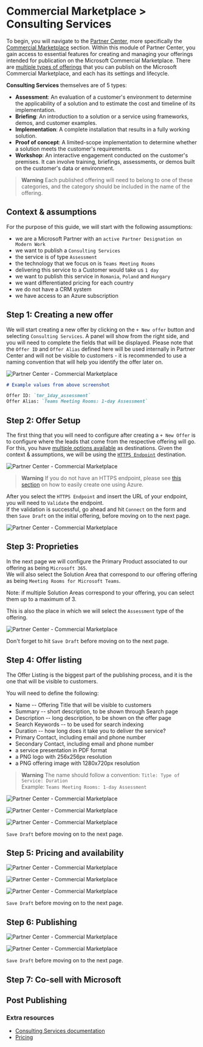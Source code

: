 # Commercial Marketplace > Consulting Services

To begin, you will navigate to the [Partner Center](https://partner.microsoft.com/en-us/dashboard/home), more specifically the [Commercial Marketplace](https://partner.microsoft.com/en-us/dashboard/commercial-marketplace/overview) section. Within this module of Partner Center, you gain access to essential features for creating and managing your offerings intended for publication on the Microsoft Commercial Marketplace. There are [multiple types of offerings](https://learn.microsoft.com/en-us/partner-center/marketplace/determine-your-listing-type) that you can publish on the Microsoft Commercial Marketplace, and each has its settings and lifecycle.

**Consulting Services** themselves are of 5 types:

- **Assessment**: An evaluation of a customer's environment to determine the applicability of a solution and to estimate the cost and timeline of its implementation.
- **Briefing**: An introduction to a solution or a service using frameworks, demos, and customer examples.
- **Implementation**: A complete installation that results in a fully working solution.
- **Proof of concept**: A limited-scope implementation to determine whether a solution meets the customer's requirements.
- **Workshop**: An interactive engagement conducted on the customer's premises. It can involve training, briefings, assessments, or demos built on the customer's data or environment.

> **Warning**
> Each published offering will need to belong to one of these categories, and the category should be included in the name of the offering.

## Context & assumptions

For the purpose of this guide, we will start with the following assumptions:

- we are a Microsoft Partner with an `active Partner Designation on Modern Work`
- we want to publish a `Consulting Services`
- the service is of type `Assessment`
- the technology that we focus on is `Teams Meeting Rooms`
- delivering this service to a Customer would take us `1 day`
- we want to publish this service in `Romania`, `Poland` and `Hungary`
- we want differentiated pricing for each country
- we do not have a CRM system
- we have access to an Azure subscription

## Step 1: Creating a new offer

We will start creating a new offer by clicking on the `+ New offer` button and selecting `Consulting Services`. A panel will show from the right side, and you will need to complete the fields that will be displayed. Please note that the `Offer ID` and `Offer Alias` defined here will be used internally in Partner Center and will not be visible to customers - it is recommended to use a naming convention that will help you identify the offer later on.

![Partner Center - Commercial Marketplace](./../images/publishing/step1_pc.png "Creating a new offer")

```markdown
# Example values from above screenshot

Offer ID: `tmr_1day_assessment`
Offer Alias: `Teams Meeting Rooms: 1-day Assessment`
```

## Step 2: Offer Setup

The first thing that you will need to configure after creating a `+ New Offer` is to configure where the leads that come from the respective offering will go. For this, you have [multiple options available](https://learn.microsoft.com/en-us/partner-center/marketplace/create-consulting-service-offer#configure-lead-management) as destinations. Given the context & assumptions, we will be using the [`HTTPS Endpoint`](https://learn.microsoft.com/en-us/partner-center/marketplace/partner-center-portal/commercial-marketplace-lead-management-instructions-https) destination.

![Partner Center - Commercial Marketplace](./../images/publishing/step2_crm.png "Select CRM destination")

> **Warning**
> If you do not have an HTTPS endpoint, please see [this section](./azure_webook.md) on how to easily create one using Azure.

After you select the `HTTPS Endpoint` and insert the URL of your endpoint, you will need to `Validate` the endpoint.  
If the validation is successful, go ahead and hit `Connect` on the form and then `Save Draft` on the initial offering, before moving on to the next page.

![Partner Center - Commercial Marketplace](./../images/publishing/step3_crm.png "Select CRM destination")

## Step 3: Proprieties

In the next page we will configure the Primary Product associated to our offering as being `Microsoft 365`.  
We will also select the Solution Area that correspond to our offering offering as being `Meeting Rooms for Microsoft Teams`.

Note: if multiple Solution Areas correspond to your offering, you can select them up to a maximum of 3.

This is also the place in which we will select the `Assessment` type of the offering.

![Partner Center - Commercial Marketplace](./../images/publishing/step4_prop.png "")

Don't forget to hit `Save Draft` before moving on to the next page.

## Step 4: Offer listing

The Offer Listing is the biggest part of the publishing process, and it is the one that will be visible to customers.

You will need to define the following:

- Name -- Offering Title that will be visible to customers
- Summary -- short description, to be shown through Search page
- Description -- long description, to be shown on the offer page
- Search Keywords -- to be used for search indexing
- Duration -- how long does it take you to deliver the service?
- Primary Contact, including email and phone number
- Secondary Contact, including email and phone number
- a service presentation in PDF format
- a PNG logo with 256x256px resolution
- a PNG offering image with 1280x720px resolution

> **Warning**
> The name should follow a convention: `Title: Type of Service: Duration`  
> Example: `Teams Meeting Rooms: 1-day Assessment`

![Partner Center - Commercial Marketplace](./../images/publishing/listing1.png "Listing details #1")

![Partner Center - Commercial Marketplace](./../images/publishing/step6_listing2.png "Listing details #2")

![Partner Center - Commercial Marketplace](./../images/publishing/step7_listing3.png "Listing details #3")

`Save Draft` before moving on to the next page.

## Step 5: Pricing and availability

![Partner Center - Commercial Marketplace](./../images/publishing/step8_countries.png "Availability")

![Partner Center - Commercial Marketplace](./../images/publishing/step9_pricing1.png "One pricing")

![Partner Center - Commercial Marketplace](./../images/publishing/step10_pricing2.png "Multiple pricing")

`Save Draft` before moving on to the next page.

## Step 6: Publishing

![Partner Center - Commercial Marketplace](./../images/publishing/step11_publish.png "Go to publishing")

![Partner Center - Commercial Marketplace](./../images/publishing/step12_publish.png "Publishing")

`Save Draft` before moving on to the next page.

## Step 7: Co-sell with Microsoft

## Post Publishing

### Extra resources

- [Consulting Services documentation](https://learn.microsoft.com/en-us/partner-center/marketplace/plan-consulting-service-offer)
- [Pricing](https://learn.microsoft.com/en-us/partner-center/marketplace/marketplace-geo-availability-currencies)